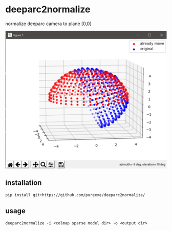 # deeparc2normalize
normalize deeparc camera to plane [0,0]

![](hemisphere.jpg)

## installation
```shell
pip install git+https://github.com/pureexe/deeparc2normalize/
```

## usage
```shell
deeparc2normalize -i <colmap sparse model dir> -o <output dir>
```
